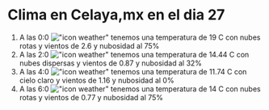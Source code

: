 # Clima en Celaya,mx en el dia 27

1. A las 0:0 !["icon weather"](http://openweathermap.org/img/w/04n.png) tenemos una temperatura de 19 C con nubes rotas y  vientos de 2.6 y nubosidad al 75%
1. A las 2:0 !["icon weather"](http://openweathermap.org/img/w/03n.png) tenemos una temperatura de 14.44 C con nubes dispersas y  vientos de 0.87 y nubosidad al 32%
1. A las 4:0 !["icon weather"](http://openweathermap.org/img/w/01n.png) tenemos una temperatura de 11.74 C con cielo claro y  vientos de 1.16 y nubosidad al 0%
1. A las 6:0 !["icon weather"](http://openweathermap.org/img/w/04n.png) tenemos una temperatura de 14 C con nubes rotas y  vientos de 0.77 y nubosidad al 75%
